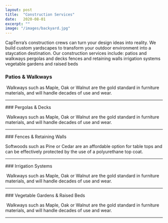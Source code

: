 ```yaml
---
layout: post
title:  "Construction Services"
date:   2020-08-01
excerpt: ""
image: "/images/backyard.jpg"
---
```


CapTerra’s construction crews can turn your design ideas into reality.  We build custom yardscapes to transform your outdoor environment into a staycation destination. Our construction services include:
patios and walkways
pergolas and decks
fences and retaining walls 
irrigation systems
vegetable gardens and raised beds

### Patios & Walkways
<p><a href="{{ "/images/walkwayfull.jpg" | absolute_url }}" data-lightbox="walkways" data-title="Accurate pics coming soon"><z class="image left"><img src="{{ "/images/walkway.jpg" | absolute_url }}" alt="" /></z></a> Walkways such as Maple, Oak or Walnut are the gold standard in furniture materials, and will handle decades of use and wear.<a href="{{ "/images/treefull.jpg" | absolute_url }}" data-lightbox="walkways" data-title="big ol tree"></a></p>   
<p style="clear:both;"></p>
<hr>
### Pergolas & Decks
<p><a href="{{ "/images/walkwayfull.jpg" | absolute_url }}" data-lightbox="pergolas" data-title="Accurate pics coming soon"><z class="image right"><img src="{{ "/images/walkway.jpg" | absolute_url }}" alt="" /></z></a> Walkways such as Maple, Oak or Walnut are the gold standard in furniture materials, and will handle decades of use and wear.<a href="{{ "/images/treefull.jpg" | absolute_url }}" data-lightbox="walkways" data-title="big ol tree"></a></p>   
<p style="clear:both;"></p>
<hr>
### Fences & Retaining Walls
<p><a href="{{ "/images/flagstonefull.jpg" | absolute_url }}" data-lightbox="fences" data-title="Pecan Stained Pine Top and Matte Black Box Base"><z class="image left"><img src="{{ "/images/pine-box-thumb.jpg" | absolute_url }}" alt="" /></z></a>Softwoods such as Pine or Cedar are an affordable option for table tops and can be effectively protected by the use of a polyurethane top coat.</p>   
<p style="clear:both;"></p>
<hr>
### Irrigation Systems
<p><a href="{{ "/images/walkwayfull.jpg" | absolute_url }}" data-lightbox="irrigation" data-title="Accurate pics coming soon"><z class="image right"><img src="{{ "/images/walkway.jpg" | absolute_url }}" alt="" /></z></a> Walkways such as Maple, Oak or Walnut are the gold standard in furniture materials, and will handle decades of use and wear.<a href="{{ "/images/treefull.jpg" | absolute_url }}" data-lightbox="walkways" data-title="big ol tree"></a></p>   
<p style="clear:both;"></p>
<hr>
### Vegetable Gardens & Raised Beds
<p><a href="{{ "/images/walkwayfull.jpg" | absolute_url }}" data-lightbox="vegetable" data-title="Accurate pics coming soon"><z class="image left"><img src="{{ "/images/walkway.jpg" | absolute_url }}" alt="" /></z></a> Walkways such as Maple, Oak or Walnut are the gold standard in furniture materials, and will handle decades of use and wear.<a href="{{ "/images/treefull.jpg" | absolute_url }}" data-lightbox="walkways" data-title="big ol tree"></a></p>   
<p style="clear:both;"></p>
<hr>
